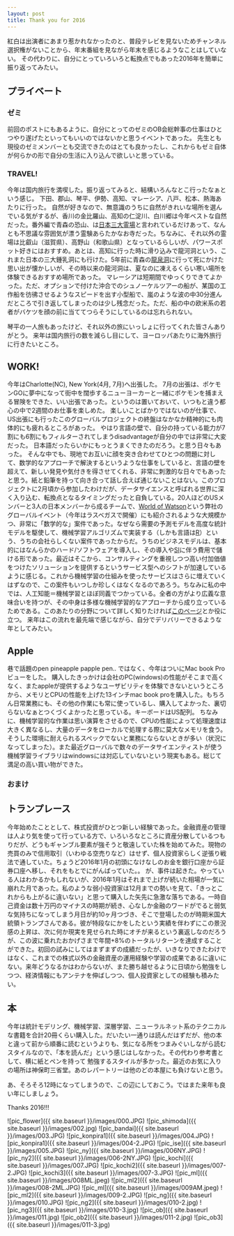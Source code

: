 ```yaml
---
layout: post
title: Thank you for 2016
---
```


紅白は出演者にあまり惹かれなかったのと、普段テレビを見ないためチャンネル選択権がないことから、年末番組を見ながら年末を感じるようなことはしていない。
その代わりに、自分にとっていろいろと転換点でもあった2016年を簡単に振り返ってみたい。


## プライベート 

### ゼミ 

前回のポストにもあるように、自分にとってのゼミのOB会総幹事の仕事はひとつやり遂げたといってもいいのではないかと思うイベントであった。
先生とも現役のゼミメンバーとも交流できたのはとても良かったし、これからもゼミ自体が何らかの形で自分の生活に入り込んで欲しいと思っている。



### TRAVEL!
今年は国内旅行を満喫した。振り返ってみると、結構いろんなとこ行ったなぁという感じ。
下田、郡山、琴平、伊勢、高知、マレーシア、八戸、松本、熱海あたりに行った。
自然が好きなので、無意識のうちに自然がきれいな場所を選んでいる気がするが、香川の金比羅山、高知の仁淀川、白川郷は今年ベストな自然だった。番外編で青森の恐山、は[日本三大霊場](https://ja.wikipedia.org/wiki/%E6%97%A5%E6%9C%AC%E4%B8%89%E9%9C%8A%E5%B1%B1)と言われているだけあって、なんとも不思議な雰囲気が漂う霊験あらたかなお寺だった。ちなみに、それ以外の霊場は比叡山（滋賀県）、高野山（和歌山県）となっているらしいが、パワースポット好きにはおすすめ。あとは、高知に行った時に滑り込みで龍河洞という、これまた日本の三大鍾乳洞にも行けた。5年前に青森の[龍泉洞](http://www.iwate-ryusendo.jp/top.php)に行って死にかけた思い出が懐かしいが、その時以来の龍河洞は、夏なのに凍えるくらい寒い場所を体験できるおすすめ場所であった。
マレーシアは短期間でゆっくりできてよかった。ただ、オプションで付けた沖合でのシュノーケルツアーの船が、某国の工作船を彷彿させるようなスピードを出す小型船で、嵐のような波の中30分進んだところで引き返してしまったのは少し残念だった。ただ、船の中の欧米系の若者がバケツを顔の前に当ててつらそうにしているのは忘れられない。

琴平の一人旅もあったけど、それ以外の旅にいっしょに行ってくれた皆さんありがとう。
来年は国内旅行の数を減らし目にして、ヨーロッパあたりに海外旅行に行きたいところ。



## WORK! 

今年はCharlotte(NC), New York(4月, 7月)へ出張した。
7月の出張は、ポケモンGOに夢中になって街中を闊歩するニューヨーカーと一緒にポケモンを捕まえる冒険をできた、いい出張であった。というのは置いておいて、いつもと違う都心の中で2週間のお仕事を楽しめた。
楽しいことばかりではないのが仕事で、US出張にも行ったこのグローバルプロジェクトの終盤はなかなか精神的にも肉体的にも疲れるところがあった。
やはり言語の壁で、自分の持っている能力が7割にも6割にもフィルターされてしまうdisadvantageが自分の中では非常に大変だった。
日本語だったらいかにもっとうまくできたのだろう。と思う日々もあった。
そんな中でも、現地でお互いに顔を突き合わせてひとつの問題に対して、数学的なアプローチで解決するというような仕事をしていると、言語の壁を超えて、新しい発見や気付きを得させてくれる、非常に刺激的な日々でもあったと思う。紙と鉛筆を持って向き合って話し合えば通じないことはない。このプロジェクトに2月頃から参加したわけだが、データサイエンスと呼ばれる世界に深く入り込む、転換点となるタイミングだったと自負している。20人ほどのUSメンバーと3人の日本メンバーから成るチームで、[World of Watson](http://www-01.ibm.com/software/events/wow/)という弊社のグローバルイベント（今年はラスベガスで開催）にも紹介されるような大規模かつ、非常に「数学的な」案件であった。なぜなら需要の予測モデルを高度な統計モデルを駆使して、機械学習アルゴリズムで実装する（しかも言語は[R](https://www.r-project.org/)）という、うちの会社らしくない案件であったからだ。うちのビジネスモデルは、基本的にはなんらかのハード/ソフトウェアを導入し、その導入や[SI](https://ja.wikipedia.org/wiki/%E3%82%B7%E3%82%B9%E3%83%86%E3%83%A0%E3%82%A4%E3%83%B3%E3%83%86%E3%82%B0%E3%83%AC%E3%83%BC%E3%82%BF%E3%83%BC)に伴う費用で儲ける形であった。最近はそこから、コンサルティングを重視しつつ高い付加価値をつけたソリューションを提供するというサービス型へのシフトが加速しているように感じる。これから機械学習の仕組みを使ったサービスはさらに増えていくはずなので、この案件もいつしか珍しくはなくなるのであろう。ちなみに私の中では、人工知能＝機械学習とほぼ同義でつかっている。全者の方がより広義な意味合いを持つが、その中身は多様な機械学習的なアプローチから成り立っているためである。このあたりの分野について詳しく知りたければ[このページ](http://tjo.hatenablog.com/entry/2016/05/15/130000)とか役に立つ。
来年はこの流れを最先端で感じながら、自分でデリバリーできるような年としてみたい。



## Apple
巷で話題のpen pineapple papple pen.. ではなく、今年はついにMac book Proビューをした。
購入したきっかけは会社のPC(windows)の性能がそこまで高くなく、またappleが提供するようなユーザビリティを体験できないというところから、メモリとCPUの性能を上げた13インチmac book proを購入した。もちろん日常業務にも、その他の作業にも常に使っているし、購入してよかった、裏切らないなぁとつくづくよかったと思っている。キーボードはUS配列。
ちなみに、機械学習的な作業は思い演算をさせるので、CPUの性能によって処理速度は大きく異なるし、大量のデータをローカルで処理する際に莫大なメモリを食う。そうした環境に耐えられるスペックでないと業務にならないときが多い（状況になってしまった）。また最近グローバルで数々のデータサイエンティストが使う機械学習ライブラリはwindowsには対応していないという現実もある。総じて満足の高い買い物ができた。




### おまけ
## トランプレース
今年始めたこととして、株式投資がひとつ新しい経験であった。金融資産の管理は人より気を使って行っている方で、いろいろなところに資産分散しているつもりだが、どうもギャンブル要素が強そうと敬遠していた株を始めてみた。現物の売買のみで信用取引（いわゆる空売りなど）はせず、個人投資家らしく逆張り戦法で通していた。ちょうど2016年1月の初頭になけなしのお金を銀行口座から証券口座へ移し、それをもとでにがんばっていた。。
が、事件は起きた。やっている人はわかるかもしれないが、2016年1月はそれまで上げが続いた相場が一気に崩れた月であった。私のような弱小投資家は12月までの勢いを見て、「きっとこれからも上がるに違いない」と思って購入した矢先に急激な落ちである。一時自己資金は数十万円のマイナスの時期が続き、心なしか金融のワードがでると弱気な気持ちになってしまう月日が約10ヶ月つづき、そこで登場したのが時期米国大統領トランプさんである。彼が特段なにかをしたという実績を伴わずにこの景況感の上昇は、次に何か現実を見せられた時にオチが来るという裏返しなのだろうが、この波に乗れたおかげさまで年間+8%のトータルリターンを達成することができた。初回の試みにしてはまずまずの成績だったが、いきなりできたわけではなく、これまでの株式以外の金融資産の運用経験や学習の成果であるに違いにない。来年どうなるかはわからないが、また勝ち越せるように日頃から勉強をしつつ、経済情報にもアンテナを伸ばしつつ、個人投資家としての経験も積みたい。


## 本
今年は統計モデリング、機械学習、深層学習、ニューラルネット系のテクニカルな書籍を合計20冊くらい購入した。だいたい一通りは読んだはずだが、他の本と違って前から順番に読むというよりも、気になる所をつまみぐいしながら読むスタイルなので、「本を読んだ」という感じはしなかった。その代わり参考書として、横に紙とペンを持って	勉強するスタイルが多かった。最近のお気に入りの場所は神保町三省堂。あのレパートリーは他のどの本屋にも負けないと思う。




あ、そろそろ12時になってしまうので、この辺にしておこう。ではまた来年も良い年にしましょう。

Thanks 2016!!!



![pic_flower]({{ site.baseurl }}/images/000.JPG)
![pic_shimoda]({{ site.baseurl }}/images/002.jpg)
![pic_bandai]({{ site.baseurl }}/images/003.JPG)
![pic_konpira1]({{ site.baseurl }}/images/004.JPG)
![pic_konpira1]({{ site.baseurl }}/images/004-2.JPG)
![pic_ise]({{ site.baseurl }}/images/005.JPG)
![pic_ny]({{ site.baseurl }}/images/006NY.JPG)
![pic_ny2]({{ site.baseurl }}/images/006-2NY.JPG)
![pic_kochi]({{ site.baseurl }}/images/007.JPG)
![pic_kochi2]({{ site.baseurl }}/images/007-2.JPG)
![pic_kochi3]({{ site.baseurl }}/images/007-3.JPG)
![pic_ml]({{ site.baseurl }}/images/008ML.jpeg)
![pic_ml2]({{ site.baseurl }}/images/008-2ML.JPG)
![pic_ml]({{ site.baseurl }}/images/009AM.jpeg)
![pic_ml2]({{ site.baseurl }}/images/009-2.JPG)
![pic_ng]({{ site.baseurl }}/images/010.JPG)
![pic_ng2]({{ site.baseurl }}/images/010-2.jpg)
![pic_ng3]({{ site.baseurl }}/images/010-3.jpg)
![pic_ob]({{ site.baseurl }}/images/011.jpg)
![pic_ob2]({{ site.baseurl }}/images/011-2.jpg)
![pic_ob3]({{ site.baseurl }}/images/011-3.jpg)
